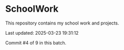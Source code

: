 # SchoolWork

This repository contains my school work and projects.

Last updated: 2025-03-23 19:31:12

Commit #4 of 9 in this batch.